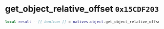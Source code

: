 # get_object_relative_offset `0x15CDF203`

```lua
local result --[[ boolean ]] = natives.object.get_object_relative_offset(_object --[[ integer ]], _input --[[ vector3 ]], _unused --[[ number ]], _output --[[ vector3 ]])
```